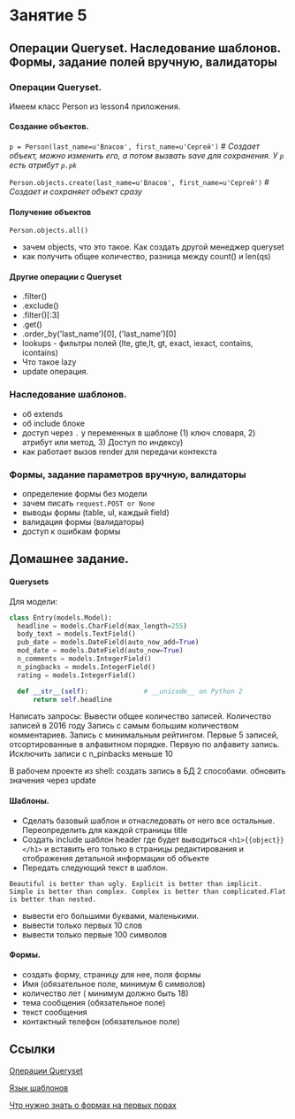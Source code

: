 # Занятие 5
## Операции Queryset. Наследование шаблонов. Формы, задание полей вручную, валидаторы

### Операции Queryset. 
Имеем класс Person из lesson4 приложения.

#### Создание объектов.
 `p = Person(last_name=u'Власов', first_name=u'Сергей')` # *Создает объект, можно изменить его, а потом вызвать save для сохранения. У `p` есть атрибут `p.pk`*
 
 `Person.objects.create(last_name=u'Власов', first_name=u'Сергей')` # *Создает и сохраняет объект сразу*
 
 
#### Получение объектов
 `Person.objects.all()` 
   - зачем objects, что это такое. Как создать другой менеджер queryset
   - как получить общее количество, разница между count() и len(qs) 
 
#### Другие операции с Queryset
 - .filter()
 - .exclude()
 - .filter()[:3]
 - .get()
 - .order_by('last_name')[0], ('last_name')[0]
 - lookups - фильтры полей (lte, gte,lt, gt, exact, iexact, contains, icontains)
 - Что такое lazy
 - update операция.
  
### Наследование шаблонов.
 - об extends
 - об include блоке
 - доступ через `.` у переменных в шаблоне (1) ключ словаря, 2) атрибут или метод, 3) Доступ по индексу)
 - как работает вызов render для передачи контекста

### Формы, задание параметров вручную, валидаторы
 - определение формы без модели
 - зачем писать `request.POST or None`
 - выводы формы (table, ul, каждый field)
 - валидация формы  (валидаторы)
 - доступ к ошибкам формы
 
## Домашнее задание.
#### Querysets

  Для модели:
  ```python
  class Entry(models.Model):
    headline = models.CharField(max_length=255)
    body_text = models.TextField()
    pub_date = models.DateField(auto_now_add=True)
    mod_date = models.DateField(auto_now=True)
    n_comments = models.IntegerField()
    n_pingbacks = models.IntegerField()
    rating = models.IntegerField()

    def __str__(self):              # __unicode__ on Python 2
        return self.headline
  ```
   
  Написать запросы:
   Вывести общее количество записей.
   Количество записей в 2016 году
   Запись с самым большим количеством комментариев.
   Запись с минимальным рейтингом.
   Первые 5 записей, отсортированные в алфавитном порядке.
   Первую по алфавиту запись.
   Исключить записи с n_pinbacks меньше 10
  
  В рабочем проекте из shell:
      создать запись в БД 2 способами.
      обновить значения через update
        
#### Шаблоны.

- Сделать базовый шаблон и отнаследовать от него все остальные. Переопределить для каждой страницы title 
- Создать include шаблон header где будет выводиться `<h1>{{object}}</h1>` и вставить его только в страницы редактирования и отображения детальной информации об объекте
- Передать следующий текст в шаблон.

`Beautiful is better than ugly. Explicit is better than implicit. Simple is better than complex. Complex is better than complicated.Flat is better than nested.`

   - вывести его большими буквами, маленькими.
   - вывести только первых 10 слов
   - вывести только первые 100 символов
 
#### Формы.
 
 - создать форму, страницу для нее, поля формы
 - Имя (обязательное поле, минимум 6 символов)
 - количество лет ( минимум должно быть 18)
 - тема сообщения (обязательное поле)
 - текст сообщения
 - контактный телефон (обязательное поле)
       
 ## Ссылки 
 [Операции Queryset](http://djbook.ru/rel1.9/topics/db/queries.html)
 
 [Язык шаблонов](http://djbook.ru/rel1.9/ref/templates/language.html)
 
 [Что нужно знать о формах на первых порах](http://djbook.ru/rel1.9/topics/forms/index.html)
 
